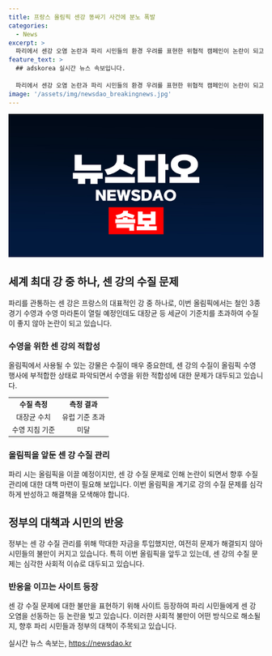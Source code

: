 ```yaml
---
title: 프랑스 올림픽 센강 똥싸기 사건에 분노 폭발
categories:
  - News
excerpt: >
  파리에서 센강 오염 논란과 파리 시민들의 환경 우려를 표현한 위협적 캠페인이 논란이 되고 있다. 센강의 수질 문제로 인해 올림픽 수영 대회가 염려 받는 가운데, 시민들은 센강 오염을 고발하고 정부의 대책을 비판하고 있다. 파리의 시장과 프랑스 대통령을 조롱하며 화제를 모으고 있는 위협적 캠페인은 사회 문제에 대한 우려와 농담이 혼재된 상황으로 사람들의 이목을 끌고 있다.
feature_text: >
  ## adskorea 실시간 뉴스 속보입니다.

  파리에서 센강 오염 논란과 파리 시민들의 환경 우려를 표현한 위협적 캠페인이 논란이 되고 있다. 센강의 수질 문제로 인해 올림픽 수영 대회가 염려 받는 가운데, 시민들은 센강 오염을 고발하고 정부의 대책을 비판하고 있다. 파리의 시장과 프랑스 대통령을 조롱하며 화제를 모으고 있는 위협적 캠페인은 사회 문제에 대한 우려와 농담이 혼재된 상황으로 사람들의 이목을 끌고 있다.
image: '/assets/img/newsdao_breakingnews.jpg'
---
```


<p><img src="/assets/img/newsdao_breakingnews.jpg" alt="adskorea 속보" /></p>

<h2 data-ke-size="size26">세계 최대 강 중 하나, 센 강의 수질 문제</h2>

<p data-ke-size="size16">파리를 관통하는 센 강은 프랑스의 대표적인 강 중 하나로, 이번 올림픽에서는 철인 3종 경기 수영과 수영 마라톤이 열릴 예정인데도 대장균 등 세균이 기준치를 초과하여 수질이 좋지 않아 논란이 되고 있습니다.</p>

<h3>수영을 위한 센 강의 적합성</h3>

<p data-ke-size="size16">올림픽에서 사용될 수 있는 강물은 수질이 매우 중요한데, 센 강의 수질이 올림픽 수영 행사에 부적합한 상태로 파악되면서 수영을 위한 적합성에 대한 문제가 대두되고 있습니다.</p>

<table>
    <tr>
        <td style="text-align: center; height: 17px;"><b>수질 측정</b></td>
        <td style="text-align: center; height: 17px;"><b>측정 결과</b></td>
    </tr>
    <tr>
        <td style="text-align: center; height: 17px;">대장균 수치</td>
        <td style="text-align: center; height: 17px;">유럽 기준 초과</td>
    </tr>
    <tr>
        <td style="text-align: center; height: 17px;">수영 지침 기준</td>
        <td style="text-align: center; height: 17px;">미달</td>
    </tr>
</table>

<h3>올림픽을 앞둔 센 강 수질 관리</h3>

<p data-ke-size="size16">파리 시는 올림픽을 이끌 예정이지만, 센 강 수질 문제로 인해 논란이 되면서 향후 수질 관리에 대한 대책 마련이 필요해 보입니다. 이번 올림픽을 계기로 강의 수질 문제를 심각하게 반성하고 해결책을 모색해야 합니다.</p>

<h2 data-ke-size="size26">정부의 대책과 시민의 반응</h2>

<p data-ke-size="size16">정부는 센 강 수질 관리를 위해 막대한 자금을 투입했지만, 여전히 문제가 해결되지 않아 시민들의 불만이 커지고 있습니다. 특히 이번 올림픽을 앞두고 있는데, 센 강의 수질 문제는 심각한 사회적 이슈로 대두되고 있습니다.</p>

<h3>반응을 이끄는 사이트 등장</h3>

<p data-ke-size="size16">센 강 수질 문제에 대한 불만을 표현하기 위해 사이트 등장하여 파리 시민들에게 센 강 오염을 선동하는 등 논란을 빚고 있습니다. 이러한 사회적 불만이 어떤 방식으로 해소될지, 향후 파리 시민들과 정부의 대책이 주목되고 있습니다.</p>
실시간 뉴스 속보는, <a href="https://newsdao.kr" rel="dofollow">https://newsdao.kr</a>


